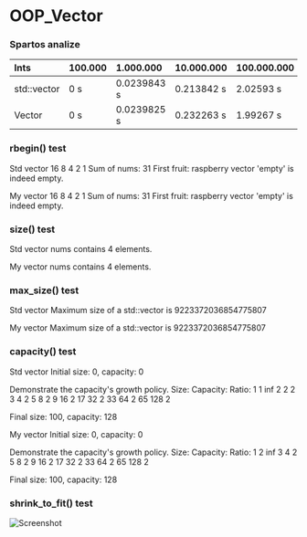 # OOP_Vector

### Spartos analize
| Ints        | 100.000  | 1.000.000   | 10.000.000   | 100.000.000   |
| :---------- | :------- | :-------    | :---------   | :----------   | 
| std::vector | 0 s      | 0.0239843 s | 0.213842 s   | 2.02593 s     |
| Vector      | 0 s      | 0.0239825 s | 0.232263 s   | 1.99267 s     |

### rbegin() test
Std vector
16 8 4 2 1
Sum of nums: 31
First fruit: raspberry
vector 'empty' is indeed empty.

My vector
16 8 4 2 1 
Sum of nums: 31
First fruit: raspberry
vector 'empty' is indeed empty.

### size() test
Std vector
nums contains 4 elements.

My vector
nums contains 4 elements.
### max_size() test
Std vector
Maximum size of a std::vector is 9223372036854775807

My vector
Maximum size of a std::vector is 9223372036854775807
### capacity() test
Std vector
Initial size: 0, capacity: 0

Demonstrate the capacity's growth policy.
Size:  Capacity:  Ratio:
1      1          inf
2      2          2
3      4          2
5      8          2
9      16         2
17     32         2
33     64         2
65     128        2

Final size: 100, capacity: 128

My vector
Initial size: 0, capacity: 0

Demonstrate the capacity's growth policy.
Size:  Capacity:  Ratio:
1      2          inf
3      4          2
5      8          2
9      16         2
17     32         2
33     64         2
65     128        2

Final size: 100, capacity: 128
### shrink_to_fit() test
![Screenshot](image.png)
